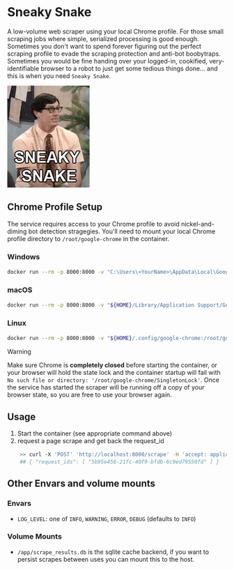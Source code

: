 # Sneaky Snake
A low-volume web scraper using your local Chrome profile. For those small scraping jobs where simple, serialized processing is good enough.
Sometimes you don't want to spend forever figuring out the perfect scraping profile to evade the scraping protection and anti-bot boobytraps. Sometimes you would be fine handing over your logged-in, cookified, very-identifiable browser to a robot to just get some tedious things done... and this is when you need `Sneaky Snake`.

![sneaky snake](sneaky_snake.gif)

## Chrome Profile Setup

The service requires access to your Chrome profile to avoid nickel-and-diming bot detection stragegies. You'll need to mount your local Chrome profile directory to `/root/google-chrome` in the container.

### Windows
```bash
docker run --rm -p 8000:8000 -v "C:\Users\<YourName>\AppData\Local\Google\Chrome\User Data:/root/google-chrome" sneaky_snake
```

### macOS
```bash
docker run --rm -p 8000:8000 -v "${HOME}/Library/Application Support/Google/Chrome:/root/google-chrome" sneaky_snake
```

### Linux
```bash
docker run --rm -p 8000:8000 -v "${HOME}/.config/google-chrome:/root/google-chrome" sneaky_snake
```

> [!WARNING]
> Make sure Chrome is **completely closed** before starting the container, or your browser will hold the state lock and the container startup will fail with ` No such file or directory: '/root/google-chrome/SingletonLock'`. Once the service has started the scraper will be running off a copy of your browser state, so you are free to use your browser again.

## Usage
1. Start the container (see appropriate command above)
2. request a page scrape and get back the request_id
```bash
    >> curl -X 'POST' 'http://localhost:8000/scrape' -H 'accept: application/json'  -H 'Content-Type: application/json' -d '{ "urls": [{"url": "https://google.com", "use_cache": false}]}'
    ## { "request_ids": [ "5b95e456-21fc-40f9-bfdb-6c9ed79550fd" ] }

```


## Other Envars and volume mounts

### Envars
- `LOG_LEVEL`: one of `INFO`, `WARNING`, `ERROR`, `DEBUG` (defaults to `INFO`)

### Volume Mounts
- `/app/scrape_results.db` is the sqlite cache backend, if you want to persist scrapes between uses you can mount this to the host.
